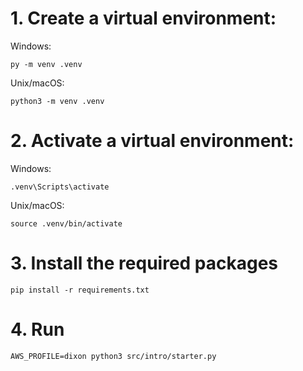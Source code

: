 # 1. Create a virtual environment:

Windows:

```
py -m venv .venv
```

Unix/macOS:

```
python3 -m venv .venv
```

# 2. Activate a virtual environment:

Windows:

```
.venv\Scripts\activate
```

Unix/macOS:

```
source .venv/bin/activate
```

# 3. Install the required packages

```
pip install -r requirements.txt
```

# 4. Run

```
AWS_PROFILE=dixon python3 src/intro/starter.py
```
